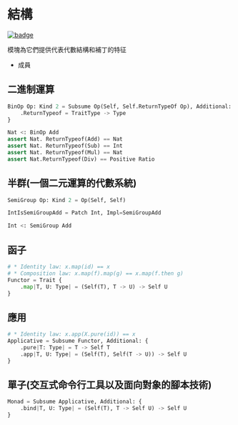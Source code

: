 # 結構

[![badge](https://img.shields.io/endpoint.svg?url=https%3A%2F%2Fgezf7g7pd5.execute-api.ap-northeast-1.amazonaws.com%2Fdefault%2Fsource_up_to_date%3Fowner%3Derg-lang%26repos%3Derg%26ref%3Dmain%26path%3Ddoc/EN/API/modules/external/alstruct.md%26commit_hash%3D06f8edc9e2c0cee34f6396fd7c64ec834ffb5352)](https://gezf7g7pd5.execute-api.ap-northeast-1.amazonaws.com/default/source_up_to_date?owner=erg-lang&repos=erg&ref=main&path=doc/EN/API/modules/external/alstruct.md&commit_hash=06f8edc9e2c0cee34f6396fd7c64ec834ffb5352)

模塊為它們提供代表代數結構和補丁的特征

* 成員

## 二進制運算

```python
BinOp Op: Kind 2 = Subsume Op(Self, Self.ReturnTypeOf Op), Additional: {
    .ReturnTypeof = TraitType -> Type
}

Nat <: BinOp Add
assert Nat. ReturnTypeof(Add) == Nat
assert Nat. ReturnTypeof(Sub) == Int
assert Nat. ReturnTypeof(Mul) == Nat
assert Nat.ReturnTypeof(Div) == Positive Ratio
```

## 半群(一個二元運算的代數系統)

```python
SemiGroup Op: Kind 2 = Op(Self, Self)

IntIsSemiGroupAdd = Patch Int, Impl=SemiGroupAdd

Int <: SemiGroup Add
```

## 函子

```python
# * Identity law: x.map(id) == x
# * Composition law: x.map(f).map(g) == x.map(f.then g)
Functor = Trait {
    .map|T, U: Type| = (Self(T), T -> U) -> Self U
}
```

## 應用

```python
# * Identity law: x.app(X.pure(id)) == x
Applicative = Subsume Functor, Additional: {
    .pure|T: Type| = T -> Self T
    .app|T, U: Type| = (Self(T), Self(T -> U)) -> Self U
}
```

## 單子(交互式命令行工具以及面向對象的腳本技術)

```python
Monad = Subsume Applicative, Additional: {
    .bind|T, U: Type| = (Self(T), T -> Self U) -> Self U
}
```